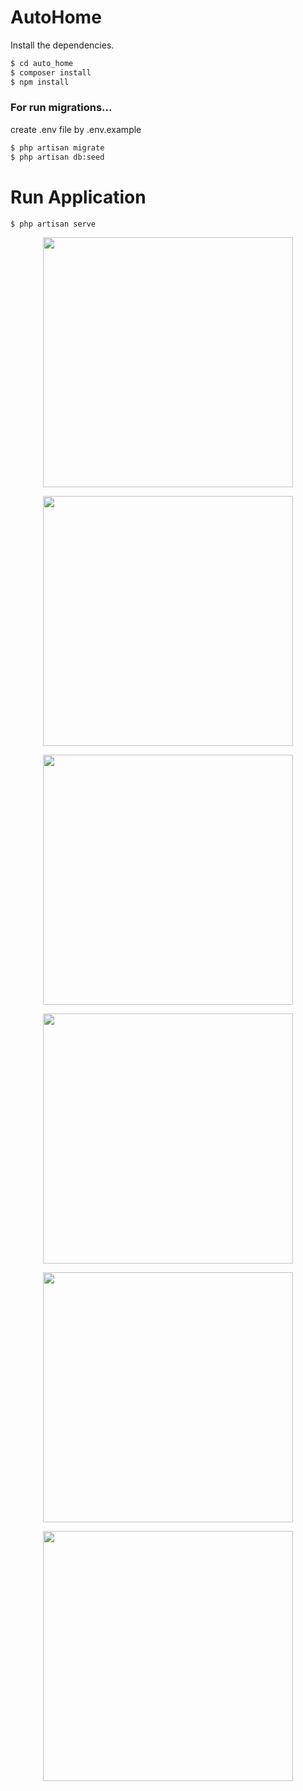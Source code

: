 # AutoHome
Install the dependencies.

```sh
$ cd auto_home
$ composer install
$ npm install
```


### For run migrations...


create .env file by .env.example


```sh
$ php artisan migrate
$ php artisan db:seed
```

# Run Application
```sh
$ php artisan serve
```

<p align="center"><a href="https://www.linkedin.com/in/vito-maxatadze-67b451197" target="_blank"><img src="https://i.ibb.co/H28SDVr/back-login.png" width="400"></a></p>
<p align="center"><a href="https://www.linkedin.com/in/vito-maxatadze-67b451197" target="_blank"><img src="https://i.ibb.co/PcNMTKW/catalogue.png" width="400"></a></p>
<p align="center"><a href="https://www.linkedin.com/in/vito-maxatadze-67b451197" target="_blank"><img src="https://i.ibb.co/HTmQmp3/contact.png" width="400"></a></p>
<p align="center"><a href="https://www.linkedin.com/in/vito-maxatadze-67b451197" target="_blank"><img src="https://i.ibb.co/0YbQFW8/home.png" width="400"></a></p>
<p align="center"><a href="https://www.linkedin.com/in/vito-maxatadze-67b451197" target="_blank"><img src="https://i.ibb.co/8YkTK2S/modal.png" width="400"></a></p>
<p align="center"><a href="https://www.linkedin.com/in/vito-maxatadze-67b451197" target="_blank"><img src="https://i.ibb.co/p03BTD9/product.png" width="400"></a></p>


